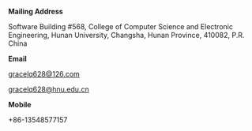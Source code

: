 **Mailing Address**

Software Building #568, College of Computer Science and Electronic Engineering, Hunan University, Changsha, Hunan Province, 410082, P.R. China

 

**Email**

gracelq628@126.com  

gracelq628@hnu.edu.cn

 

**Mobile**

+86-13548577157
